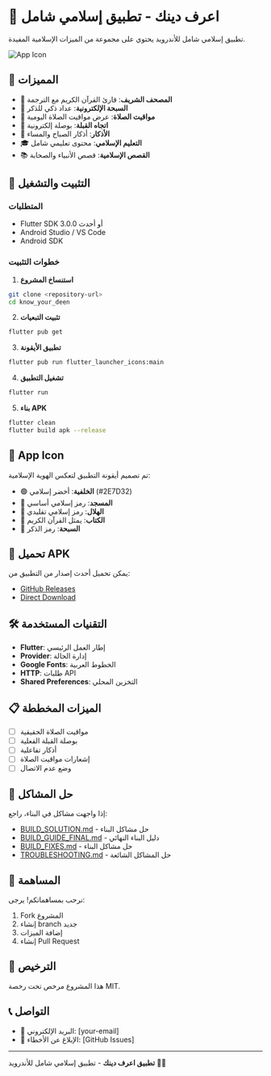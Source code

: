 # 🕌 اعرف دينك - تطبيق إسلامي شامل

تطبيق إسلامي شامل للأندرويد يحتوي على مجموعة من الميزات الإسلامية المفيدة.

![App Icon](assets/icon/icon.png)

## 🌟 المميزات

- 📖 **المصحف الشريف**: قارئ القرآن الكريم مع الترجمة
- 📿 **السبحة الإلكترونية**: عداد ذكي للذكر
- 🕌 **مواقيت الصلاة**: عرض مواقيت الصلاة اليومية
- 🧭 **اتجاه القبلة**: بوصلة إلكترونية
- 📝 **الأذكار**: أذكار الصباح والمساء
- 🎓 **التعليم الإسلامي**: محتوى تعليمي شامل
- 📚 **القصص الإسلامية**: قصص الأنبياء والصحابة

## 🚀 التثبيت والتشغيل

### المتطلبات
- Flutter SDK 3.0.0 أو أحدث
- Android Studio / VS Code
- Android SDK

### خطوات التثبيت

1. **استنساخ المشروع**
```bash
git clone <repository-url>
cd know_your_deen
```

2. **تثبيت التبعيات**
```bash
flutter pub get
```

3. **تطبيق الأيقونة**
```bash
flutter pub run flutter_launcher_icons:main
```

4. **تشغيل التطبيق**
```bash
flutter run
```

5. **بناء APK**
```bash
flutter clean
flutter build apk --release
```

## 🎨 App Icon

تم تصميم أيقونة التطبيق لتعكس الهوية الإسلامية:
- 🟢 **الخلفية**: أخضر إسلامي (#2E7D32)
- 🕌 **المسجد**: رمز إسلامي أساسي
- 🌙 **الهلال**: رمز إسلامي تقليدي
- 📖 **الكتاب**: يمثل القرآن الكريم
- 📿 **السبحة**: رمز الذكر

## 📱 تحميل APK

يمكن تحميل أحدث إصدار من التطبيق من:
- [GitHub Releases](link-to-releases)
- [Direct Download](link-to-apk)

## 🛠️ التقنيات المستخدمة

- **Flutter**: إطار العمل الرئيسي
- **Provider**: إدارة الحالة
- **Google Fonts**: الخطوط العربية
- **HTTP**: طلبات API
- **Shared Preferences**: التخزين المحلي

## 📋 الميزات المخططة

- [ ] مواقيت الصلاة الحقيقية
- [ ] بوصلة القبلة الفعلية
- [ ] أذكار تفاعلية
- [ ] إشعارات مواقيت الصلاة
- [ ] وضع عدم الاتصال

## 🔧 حل المشاكل

إذا واجهت مشاكل في البناء، راجع:
- [BUILD_SOLUTION.md](BUILD_SOLUTION.md) - حل مشاكل البناء
- [BUILD_GUIDE_FINAL.md](BUILD_GUIDE_FINAL.md) - دليل البناء النهائي
- [BUILD_FIXES.md](BUILD_FIXES.md) - حل مشاكل البناء
- [TROUBLESHOOTING.md](TROUBLESHOOTING.md) - حل المشاكل الشائعة

## 🤝 المساهمة

نرحب بمساهماتكم! يرجى:
1. Fork المشروع
2. إنشاء branch جديد
3. إضافة الميزات
4. إنشاء Pull Request

## 📄 الترخيص

هذا المشروع مرخص تحت رخصة MIT.

## 📞 التواصل

- 📧 البريد الإلكتروني: [your-email]
- 🐛 الإبلاغ عن الأخطاء: [GitHub Issues]

---

**تطبيق اعرف دينك** - تطبيق إسلامي شامل للأندرويد 🕌✨